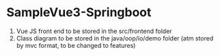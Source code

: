 # SampleVue3-Springboot

1. Vue JS front end to be stored in the src/frontend folder
2. Class diagram to be stored in the java/oop/io/demo folder (atm stored by mvc format, to be changed to features)
